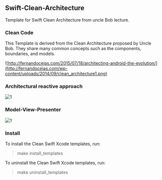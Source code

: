 ## Swift-Clean-Architecture
Template for Swift Clean Architecture from uncle Bob lecture.

### Clean Code
This Template is derived from the Clean Architecture proposed by Uncle Bob. They share many common concepts such as the components, boundaries, and models.

![http://fernandocejas.com/2015/07/18/architecting-android-the-evolution/](http://fernandocejas.com/wp-content/uploads/2014/09/clean_architecture1.png)

### Architectural reactive approach

![1](https://raw.githubusercontent.com/swiftingio/blog/%2324-Architecture-Wars/Images/VIP.png?utm_source=swifting.io&utm_medium=web&utm_campaign=blog%20post)

### Model-View-Presenter

![1](http://cdn.macoscope.com/blog/wp-content/uploads/2015/12/diagram_2.png)

### Install
To install the Clean Swift Xcode templates, run:

> make install_templates

To uninstall the Clean Swift Xcode templates, run:

> make uninstall_templates
